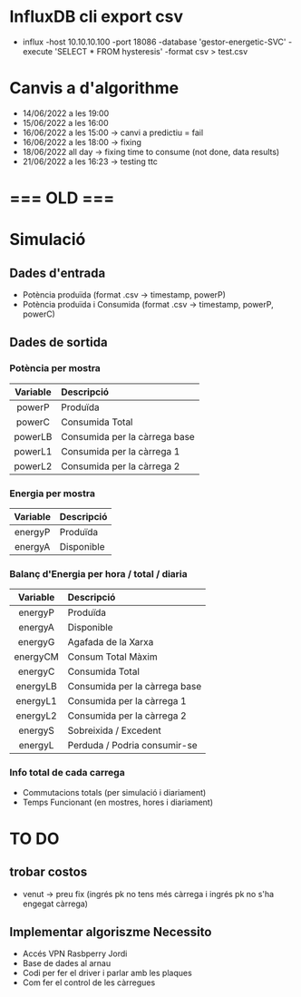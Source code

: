 # InfluxDB cli export csv
- influx -host 10.10.10.100 -port 18086 -database 'gestor-energetic-SVC' -execute 'SELECT * FROM hysteresis' -format csv > test.csv

# Canvis a d'algorithme
- 14/06/2022 a les 19:00
- 15/06/2022 a les 16:00
- 16/06/2022 a les 15:00 -> canvi a predictiu = fail
- 16/06/2022 a les 18:00 -> fixing
- 18/06/2022 all day     -> fixing time to consume (not done, data results)
- 21/06/2022 a les 16:23 -> testing ttc


# === OLD ===

# Simulació

## Dades d'entrada

 - Potència produïda                (format .csv -> timestamp, powerP)
 - Potència produïda i Consumida    (format .csv -> timestamp, powerP, powerC)

## Dades de sortida

### Potència per mostra
 
| Variable | Descripció                    |
| :------: | :-----------------------------|
| powerP   | Produïda                      |
| powerC   | Consumida Total               |
| powerLB  | Consumida per la càrrega base |
| powerL1  | Consumida per la càrrega 1    |
| powerL2  | Consumida per la càrrega 2    |

### Energia per mostra

| Variable | Descripció                    |
| :------: | :-----------------------------|
| energyP  | Produïda                      |
| energyA  | Disponible                    |

### Balanç d'Energia per hora / total / diaria

| Variable | Descripció                    |
| :------: | :-----------------------------|
| energyP  | Produïda                      |
| energyA  | Disponible                    |
| energyG  | Agafada de la Xarxa           |
| energyCM | Consum Total Màxim            |
| energyC  | Consumida Total               |
| energyLB | Consumida per la càrrega base |
| energyL1 | Consumida per la càrrega 1    |
| energyL2 | Consumida per la càrrega 2    |
| energyS  | Sobreixida / Excedent         |
| energyL  | Perduda / Podria consumir-se  |

### Info total de cada carrega

 - Commutacions totals (per simulació i diariament)
 - Temps Funcionant (en mostres, hores i diariament)


# TO DO

## trobar costos

- venut -> preu fix (ingrés pk no tens més càrrega i ingrés pk no s'ha engegat càrrega)

## Implementar algoriszme Necessito
- Accés VPN Rasbperry Jordi
- Base de dades al arnau
- Codi per fer el driver i parlar amb les plaques
- Com fer el control de les càrregues

